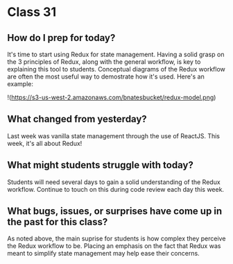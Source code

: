 # Class 31

## How do I prep for today?
It's time to start using Redux for state management.  Having a solid grasp on the 3 principles of Redux, along with the general workflow, is key to explaining this tool to students.  Conceptual diagrams of the Redux workflow are often the most useful way to demostrate how it's used.  Here's an example:

!(https://s3-us-west-2.amazonaws.com/bnatesbucket/redux-model.png)

## What changed from yesterday? 
Last week was vanilla state management through the use of ReactJS.  This week, it's all about Redux!

## What might students struggle with today? 
Students will need several days to gain a solid understanding of the Redux workflow.  Continue to touch on this during code review each day this week.

## What bugs, issues, or surprises have come up in the past for this class?
As noted above, the main suprise for students is how complex they perceive the Redux workflow to be.  Placing an emphasis on the fact that Redux was meant to simplify state management may help ease their concerns.
